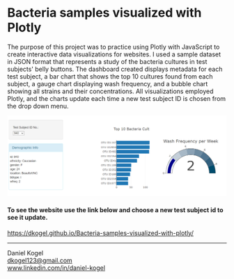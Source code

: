 # Bacteria samples visualized with Plotly

The purpose of this project was to practice using Plotly with JavaScript 
to create interactive data visualizations for websites. I used a sample dataset in JSON 
format that represents a study of the bacteria cultures in test subjects' 
belly buttons. The dashboard created displays metadata for each 
test subject, a bar chart that shows the top 10 cultures found from each subject, a gauge chart displaying wash frequency, and a bubble chart
showing all strains and their concentrations. All visualizations employed Plotly, and the charts 
update each time a new test subject ID is chosen from the drop down menu.  

![dashboard_sample](dashboard_image.png)


#### To see the website use the link below and choose a new test subject id to see it update.

https://dkogel.github.io/Bacteria-samples-visualized-with-plotly/
  
  ---  
  
Daniel Kogel  
dkogel123@gmail.com  
www.linkedin.com/in/daniel-kogel  

